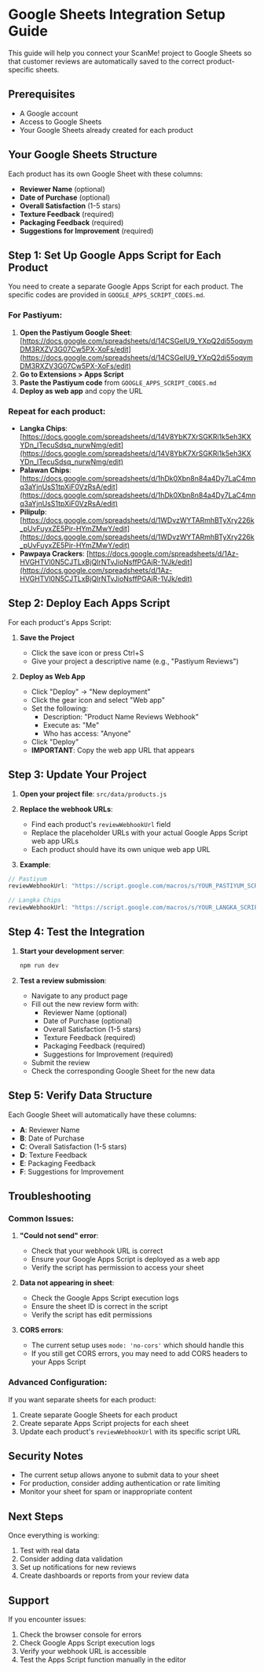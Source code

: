 # Google Sheets Integration Setup Guide

This guide will help you connect your ScanMe! project to Google Sheets so that customer reviews are automatically saved to the correct product-specific sheets.

## Prerequisites
- A Google account
- Access to Google Sheets
- Your Google Sheets already created for each product

## Your Google Sheets Structure

Each product has its own Google Sheet with these columns:
- **Reviewer Name** (optional)
- **Date of Purchase** (optional) 
- **Overall Satisfaction** (1-5 stars)
- **Texture Feedback** (required)
- **Packaging Feedback** (required)
- **Suggestions for Improvement** (required)

## Step 1: Set Up Google Apps Script for Each Product

You need to create a separate Google Apps Script for each product. The specific codes are provided in `GOOGLE_APPS_SCRIPT_CODES.md`.

### For Pastiyum:
1. **Open the Pastiyum Google Sheet**: [https://docs.google.com/spreadsheets/d/14CSGeIU9_YXpQ2di55oqymDM3RXZV3G07Cw5PX-XoFs/edit](https://docs.google.com/spreadsheets/d/14CSGeIU9_YXpQ2di55oqymDM3RXZV3G07Cw5PX-XoFs/edit)
2. **Go to Extensions > Apps Script**
3. **Paste the Pastiyum code** from `GOOGLE_APPS_SCRIPT_CODES.md`
4. **Deploy as web app** and copy the URL

### Repeat for each product:
- **Langka Chips**: [https://docs.google.com/spreadsheets/d/14V8YbK7XrSGKRi1k5eh3KXYDn_lTecuSdsq_nurwNmg/edit](https://docs.google.com/spreadsheets/d/14V8YbK7XrSGKRi1k5eh3KXYDn_lTecuSdsq_nurwNmg/edit)
- **Palawan Chips**: [https://docs.google.com/spreadsheets/d/1hDk0Xbn8n84a4Dy7LaC4mnq3aYjnUsS1tpXiF0VzRsA/edit](https://docs.google.com/spreadsheets/d/1hDk0Xbn8n84a4Dy7LaC4mnq3aYjnUsS1tpXiF0VzRsA/edit)
- **Pilipulp**: [https://docs.google.com/spreadsheets/d/1WDvzWYTARmhBTyXry226k_pUvFuyxZE5Pir-HYmZMwY/edit](https://docs.google.com/spreadsheets/d/1WDvzWYTARmhBTyXry226k_pUvFuyxZE5Pir-HYmZMwY/edit)
- **Pawpaya Crackers**: [https://docs.google.com/spreadsheets/d/1Az-HVGHTVl0N5CJTLxBjQIrNTvJioNsffPGAjR-1VJk/edit](https://docs.google.com/spreadsheets/d/1Az-HVGHTVl0N5CJTLxBjQIrNTvJioNsffPGAjR-1VJk/edit)

## Step 2: Deploy Each Apps Script

For each product's Apps Script:

1. **Save the Project**
   - Click the save icon or press Ctrl+S
   - Give your project a descriptive name (e.g., "Pastiyum Reviews")

2. **Deploy as Web App**
   - Click "Deploy" → "New deployment"
   - Click the gear icon and select "Web app"
   - Set the following:
     - Description: "Product Name Reviews Webhook"
     - Execute as: "Me"
     - Who has access: "Anyone"
   - Click "Deploy"
   - **IMPORTANT**: Copy the web app URL that appears

## Step 3: Update Your Project

1. **Open your project file**: `src/data/products.js`

2. **Replace the webhook URLs**:
   - Find each product's `reviewWebhookUrl` field
   - Replace the placeholder URLs with your actual Google Apps Script web app URLs
   - Each product should have its own unique web app URL

3. **Example**:
```javascript
// Pastiyum
reviewWebhookUrl: "https://script.google.com/macros/s/YOUR_PASTIYUM_SCRIPT_ID/exec",

// Langka Chips  
reviewWebhookUrl: "https://script.google.com/macros/s/YOUR_LANGKA_SCRIPT_ID/exec",
```

## Step 4: Test the Integration

1. **Start your development server**:
   ```bash
   npm run dev
   ```

2. **Test a review submission**:
   - Navigate to any product page
   - Fill out the new review form with:
     - Reviewer Name (optional)
     - Date of Purchase (optional)
     - Overall Satisfaction (1-5 stars)
     - Texture Feedback (required)
     - Packaging Feedback (required)
     - Suggestions for Improvement (required)
   - Submit the review
   - Check the corresponding Google Sheet for the new data

## Step 5: Verify Data Structure

Each Google Sheet will automatically have these columns:
- **A**: Reviewer Name
- **B**: Date of Purchase  
- **C**: Overall Satisfaction (1-5 stars)
- **D**: Texture Feedback
- **E**: Packaging Feedback
- **F**: Suggestions for Improvement

## Troubleshooting

### Common Issues:

1. **"Could not send" error**:
   - Check that your webhook URL is correct
   - Ensure your Google Apps Script is deployed as a web app
   - Verify the script has permission to access your sheet

2. **Data not appearing in sheet**:
   - Check the Google Apps Script execution logs
   - Ensure the sheet ID is correct in the script
   - Verify the script has edit permissions

3. **CORS errors**:
   - The current setup uses `mode: 'no-cors'` which should handle this
   - If you still get CORS errors, you may need to add CORS headers to your Apps Script

### Advanced Configuration:

If you want separate sheets for each product:

1. Create separate Google Sheets for each product
2. Create separate Apps Script projects for each sheet
3. Update each product's `reviewWebhookUrl` with its specific script URL

## Security Notes

- The current setup allows anyone to submit data to your sheet
- For production, consider adding authentication or rate limiting
- Monitor your sheet for spam or inappropriate content

## Next Steps

Once everything is working:
1. Test with real data
2. Consider adding data validation
3. Set up notifications for new reviews
4. Create dashboards or reports from your review data

## Support

If you encounter issues:
1. Check the browser console for errors
2. Check Google Apps Script execution logs
3. Verify your webhook URL is accessible
4. Test the Apps Script function manually in the editor
